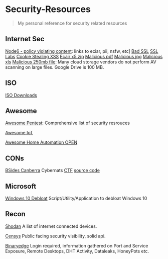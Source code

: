 # Security-Resources
> My personal reference for security related resources

## Internet Sec
[Node6 - policy violating content](http://node6.azurewebsites.net): links to eciar, pii, nsfw, etc]
[Bad SSL](https://github.com/chromium/badssl.com)
[SSL Labs](https://www.ssllabs.com/ssltest/viewMyClient.html)
[Cookie Stealing XSS](https://briandeitch.com/cookiestealer/index.html)
[Ecair x5 zip](http://34.213.79.65/files/eicar_5.zip)
[Malicious pdf](http://34.213.79.65/files/test.pdf)
[Malicious jpg](http://34.213.79.65/files/test.jpg)
[Malicious xls](http://34.213.79.65/files/REPRO-CVE-2009-0561.xls)
[Malicious 250mb file](https://drive.google.com/open?id=1nVtsGNt5zWMg5aNvO84fWjPzRt59OqZu): Many cloud storage vendors do not perform AV scanning on large files.  Google Drive is 100 MB.


## ISO
[ISO Downloads](https://standards.iso.org/ittf/PubliclyAvailableStandards/)

## Awesome
[Awesome Pentest](https://github.com/enaqx/awesome-pentest): Comprehensive list of security resrouces

[Awesome IoT](https://github.com/HQarroum/awesome-iot)

[Awesome Home Automation OPEN](https://github.com/pfalcon/awesome-smarthome) 

## CONs
[BSides Canberra](https://www.bsidesau.com.au/) Cybernats [CTF](https://www.bsidesau.com.au/ctf.html) [source code](https://gitlab.com/cybears/fall-of-cybeartron)

## Microsoft 
[Windows 10 Debloat](https://github.com/Sycnex/Windows10Debloater) Script/Utility/Application to debloat Windows 10

## Recon
[Shodan](https://www.shodan.io/) A list of internet connected devices.

[Censys](https://censys.io/) Public facing security visibility, solid api.

[Binaryedge](https://app.binaryedge.io/) Login required, information gathered on Port and Service Exposure, Remote Desktops, DHT Activity, Dataleaks, HoneyPots etc.


